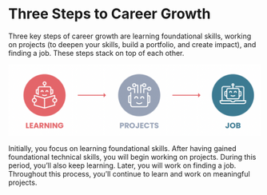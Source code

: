 # Three Steps to Career Growth

Three key steps of career growth are learning foundational skills, working on projects (to deepen your skills, build a portfolio, and create impact), and finding a job. These steps stack on top of each other.

![3 steps](three_steps.png)

Initially, you focus on learning foundational skills. After having gained foundational technical skills, you will begin working on projects. During this period, you’ll also keep learning. Later, you will work on finding a job. Throughout this process, you’ll continue to learn and work on meaningful projects.
